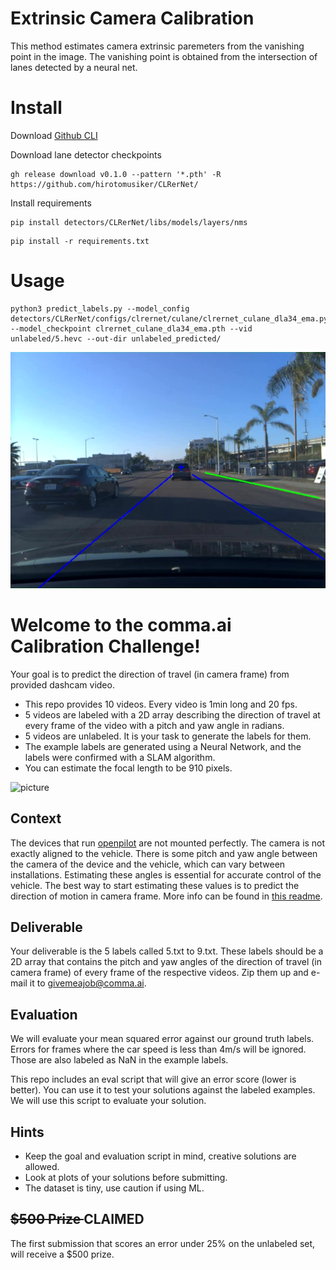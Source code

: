 Extrinsic Camera Calibration
======
This method estimates camera extrinsic paremeters from the vanishing point in the image.
The vanishing point is obtained from the intersection of lanes detected by a neural net.

Install
======

Download [Github CLI](https://github.com/cli/cli?tab=readme-ov-file#installation)

Download lane detector checkpoints
```
gh release download v0.1.0 --pattern '*.pth' -R https://github.com/hirotomusiker/CLRerNet/
```
Install requirements
```
pip install detectors/CLRerNet/libs/models/layers/nms
```
```
pip install -r requirements.txt
```

Usage
======
```
python3 predict_labels.py --model_config detectors/CLRerNet/configs/clrernet/culane/clrernet_culane_dla34_ema.py --model_checkpoint clrernet_culane_dla34_ema.pth --vid unlabeled/5.hevc --out-dir unlabeled_predicted/
```
![picture](https://raw.githubusercontent.com/betaupsx86/calib_challenge/main/.github/images/vanishing_point.jpg)

Welcome to the comma.ai Calibration Challenge!
======

Your goal is to predict the direction of travel (in camera frame) from provided dashcam video.

- This repo provides 10 videos. Every video is 1min long and 20 fps.
- 5 videos are labeled with a 2D array describing the direction of travel at every frame of the video
  with a pitch and yaw angle in radians.
- 5 videos are unlabeled. It is your task to generate the labels for them.
- The example labels are generated using a Neural Network, and the labels were confirmed with a SLAM algorithm.
- You can estimate the focal length to be 910 pixels.


![picture](https://user-images.githubusercontent.com/6804392/116619874-e78a8180-a8f5-11eb-93e3-c9c852726db8.png)

Context
------
The devices that run [openpilot](https://github.com/commaai/openpilot/) are not mounted perfectly. The camera
is not exactly aligned to the vehicle. There is some pitch and yaw angle between the camera of the device and
the vehicle, which can vary between installations. Estimating these angles is essential for accurate control
of the vehicle. The best way to start estimating these values is to predict the direction of motion in camera
frame. More info  can be found in [this readme](https://github.com/commaai/openpilot/tree/master/common/transformations).

Deliverable
-----

Your deliverable is the 5 labels called 5.txt to 9.txt. These labels should be a 2D array that contains
the pitch and yaw angles of the direction of travel (in camera frame) of every frame of the respective videos.
Zip them up and e-mail it to givemeajob@comma.ai.


Evaluation
-----

We will evaluate your mean squared error against our ground truth labels. Errors for frames where the car
speed is less than 4m/s will be ignored. Those are also labeled as NaN in the example labels.

This repo includes an eval script that will give an error score (lower is better). You can use it to test your
solutions against the labeled examples. We will use this script to evaluate your solution. 


Hints
------
- Keep the goal and evaluation script in mind, creative solutions are allowed.
- Look at plots of your solutions before submitting.
- The dataset is tiny, use caution if using ML.


<s> $500 Prize </s> CLAIMED
------
The first submission that scores an error under 25% on the unlabeled set, will receive a $500 prize.
